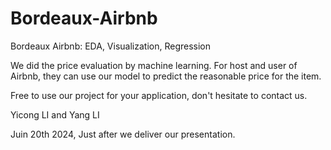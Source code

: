 # Bordeaux-Airbnb
Bordeaux Airbnb: EDA, Visualization, Regression

We did the price evaluation by machine learning. For host and user of Airbnb, they can use our model to predict the reasonable price for the item.

Free to use our project for your application, don't hesitate to contact us.

Yicong LI and Yang LI

Juin 20th 2024, Just after we deliver our presentation.
